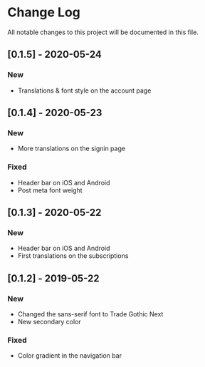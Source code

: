 # Change Log

All notable changes to this project will be documented in this file.
## [0.1.5] - 2020-05-24
### New
* Translations & font style on the account page


## [0.1.4] - 2020-05-23
### New
* More translations on the signin page

### Fixed
* Header bar on iOS and Android
* Post meta font weight

## [0.1.3] - 2020-05-22
### New
* Header bar on iOS and Android
* First translations on the subscriptions

## [0.1.2] - 2019-05-22
### New
* Changed the sans-serif font to Trade Gothic Next
* New secondary color

### Fixed
* Color gradient in the navigation bar

